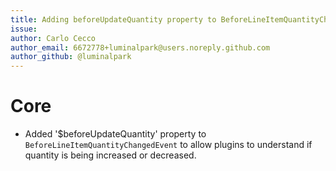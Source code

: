 ```yaml
---
title: Adding beforeUpdateQuantity property to BeforeLineItemQuantityChangedEvent after line item quantity modification
issue: 
author: Carlo Cecco
author_email: 6672778+luminalpark@users.noreply.github.com
author_github: @luminalpark
---
```

# Core
* Added '$beforeUpdateQuantity' property to `BeforeLineItemQuantityChangedEvent` to allow plugins to understand if quantity is being increased or decreased.
